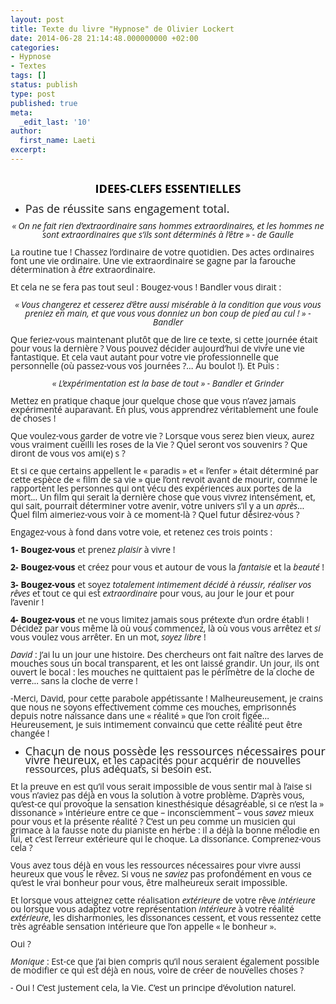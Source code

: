 ```yaml
---
layout: post
title: Texte du livre "Hypnose" de Olivier Lockert
date: 2014-06-28 21:14:48.000000000 +02:00
categories:
- Hypnose
- Textes
tags: []
status: publish
type: post
published: true
meta:
  _edit_last: '10'
author:
  first_name: Laeti
excerpt:
---
```

<h2 style="line-height: 100%; margin-bottom: 0cm;" align="center"><span style="color: #000000;"><span style="font-family: Open Sans, sans-serif;"><span style="font-size: large;">IDEES-CLEFS ESSENTIELLES</span></span></span></h2>
<ul>
<li>
<p style="line-height: 100%; margin-bottom: 0cm;"><span style="font-size: large;"><span style="font-family: Open Sans, sans-serif;">Pas de réussite sans engagement total.</span></span></p>
</li>
</ul>
<p style="line-height: 100%; margin-bottom: 0cm;" align="center"><span style="font-family: Open Sans, sans-serif;"><i>« On ne fait rien d’extraordinaire sans hommes extraordinaires, et les hommes ne sont extraordinaires que s’ils sont déterminés à l’être » - de Gaulle</i></span></p>
<p style="line-height: 100%; margin-bottom: 0cm;"><span style="font-family: Open Sans, sans-serif;">La routine tue ! Chassez l’ordinaire de votre quotidien. Des actes ordinaires font une vie ordinaire. Une vie extraordinaire se gagne par la farouche détermination à <i>être</i> extraordinaire.</span></p>
<p style="line-height: 100%; margin-bottom: 0cm;"><span style="font-family: Open Sans, sans-serif;">Et cela ne se fera pas tout seul : Bougez-vous ! Bandler vous dirait :</span></p>
<p style="line-height: 100%; margin-bottom: 0cm;" align="center"><span style="font-family: Open Sans, sans-serif;"><i>« Vous changerez et cesserez d’être aussi misérable à la condition que vous vous preniez en main, et que vous vous donniez un bon coup de pied au cul ! » -Bandler</i></span></p>
<p style="line-height: 100%; margin-bottom: 0cm;"><span style="font-family: Open Sans, sans-serif;">Que feriez-vous maintenant plutôt que de lire ce texte, si cette journée était pour vous la dernière ? Vous pouvez décider aujourd’hui de vivre une vie fantastique. Et cela vaut autant pour votre vie professionnelle que personnelle (où passez-vous vos journées ?... Au boulot !). Et Puis :</span></p>
<p style="line-height: 100%; margin-bottom: 0cm;" align="center"><span style="font-family: Open Sans, sans-serif;"><i>« L’expérimentation est la base de tout » - Bandler et Grinder</i></span></p>
<p style="line-height: 100%; margin-bottom: 0cm;"><span style="font-family: Open Sans, sans-serif;">Mettez en pratique chaque jour quelque chose que vous n’avez jamais expérimenté auparavant. En plus, vous apprendrez véritablement une foule de choses !</span></p>
<p style="line-height: 100%; margin-bottom: 0cm;"><span style="font-family: Open Sans, sans-serif;">Que voulez-vous garder de votre vie ? Lorsque vous serez bien vieux, aurez vous vraiment cueilli les roses de la Vie ? Quel seront vos souvenirs ? Que diront de vous vos ami(e) s ?</span></p>
<p style="line-height: 100%; margin-bottom: 0cm;"><span style="font-family: Open Sans, sans-serif;">Et si ce que certains appellent le « paradis » et « l’enfer » était déterminé par cette espèce de « film de sa vie » que l’ont revoit avant de mourir, comme le rapportent les personnes qui ont vécu des expériences aux portes de la mort... Un film qui serait la dernière chose que vous vivrez intensément, et, qui sait, pourrait déterminer votre avenir, votre univers s’il y a un <i>après</i>... Quel film aimeriez-vous voir à ce moment-là ? Quel futur désirez-vous ?</span></p>
<p style="line-height: 100%; margin-bottom: 0cm;"><span style="font-family: Open Sans, sans-serif;">Engagez-vous à fond dans votre voie, et retenez ces trois points :</span></p>
<p style="line-height: 100%; margin-bottom: 0cm;"><span style="font-family: Open Sans, sans-serif;"><b>1- Bougez-vous</b> et prenez <i>plaisir</i> à vivre !</span></p>
<p style="line-height: 100%; margin-bottom: 0cm;"><span style="font-family: Open Sans, sans-serif;"><b>2- Bougez-vous</b> et créez pour vous et autour de vous la <i>fantaisie</i> et la <i>beauté</i> !</span></p>
<p style="line-height: 100%; margin-bottom: 0cm;"><span style="font-family: Open Sans, sans-serif;"><b>3- Bougez-vous</b> et soyez <i>totalement intimement</i> <i>décidé à réussir, </i><i>réaliser</i><i> vos rêves</i> et tout ce qui est <i>extraordinaire</i> pour vous, au jour le jour et pour l’avenir !</span></p>
<p style="line-height: 100%; margin-bottom: 0cm;"><span style="font-family: Open Sans, sans-serif;"><b>4- Bougez-vous</b> et ne vous limitez jamais sous prétexte d’un ordre établi ! Décidez par vous même là où vous commencez, là où vous vous arrêtez et <i>si</i> vous voulez vous arrêter. En un mot, <i>soyez libre</i> !</span></p>
<p style="line-height: 100%; margin-bottom: 0cm;"><span style="font-family: Open Sans, sans-serif;"><i>David</i> : J’ai lu un jour une histoire. Des chercheurs ont fait naître des larves de mouches sous un bocal transparent, et les ont laissé grandir. Un jour, ils ont ouvert le bocal : les mouches ne quittaient pas le périmètre de la cloche de verre... sans la cloche de verre !</span></p>
<p style="line-height: 100%; margin-bottom: 0cm;"><span style="font-family: Open Sans, sans-serif;">-Merci, David, pour cette parabole appétissante ! Malheureusement, je crains que nous ne soyons effectivement comme ces mouches, emprisonnés depuis notre naissance dans une « réalité » que l’on croit figée... Heureusement, je suis intimement convaincu que cette réalité peut être changée !</span></p>
<ul>
<li>
<p style="line-height: 100%; margin-bottom: 0cm;"><span style="font-family: Open Sans, sans-serif;"><span style="font-size: large;">Chacun de nous possède les ressources nécessaires pour vivre heureux, <span style="font-size: medium;">et les capacités pour acquérir de nouvelles ressources, plus adéquats, si besoin est.</span></span></span></p>
</li>
</ul>
<p style="line-height: 100%; margin-bottom: 0cm;"><span style="font-family: Open Sans, sans-serif;">Et la preuve en est qu’il vous serait impossible de vous sentir mal à l’aise si vous n’aviez pas déjà en vous la solution à votre problème. D’après vous, qu’est-ce qui provoque la sensation kinesthésique désagréable, si ce n’est la » dissonance » intérieure entre ce que – inconsciemment – vous <i>savez</i> mieux pour vous et la présente réalité ? C’est un peu comme un musicien qui grimace à la fausse note du pianiste en herbe : il a déjà la bonne mélodie en lui, et c’est l’erreur extérieure qui le choque. La dissonance. Comprenez-vous cela ? </span></p>
<p style="line-height: 100%; margin-bottom: 0cm;"><span style="font-family: Open Sans, sans-serif;">Vous avez tous déjà en vous les ressources nécessaires pour vivre aussi heureux que vous le rêvez. Si vous ne <i>saviez</i> pas profondément en vous ce qu’est le vrai bonheur pour vous, être malheureux serait impossible.</span></p>
<p style="line-height: 100%; margin-bottom: 0cm;"><span style="font-family: Open Sans, sans-serif;">Et lorsque vous atteignez cette réalisation <i>extérieure</i> de votre rêve <i>intérieure</i> ou lorsque vous adaptez votre représentation <i>intérieure</i> à votre réalité <i>extérieure</i>, les disharmonies, les dissonances cessent, et vous ressentez cette très agréable sensation intérieure que l’on appelle « le bonheur ».</span></p>
<p style="line-height: 100%; margin-bottom: 0cm;"><span style="font-family: Open Sans, sans-serif;">Oui ?</span></p>
<p style="line-height: 100%; margin-bottom: 0cm;"><span style="font-family: Open Sans, sans-serif;"><i>Monique</i> : Est-ce que j’ai bien compris qu’il nous seraient également possible de modifier ce qui est déjà en nous, voire de créer de nouvelles choses ?</span></p>
<p style="line-height: 100%; margin-bottom: 0cm;"><span style="font-family: Open Sans, sans-serif;">- Oui ! C’est justement cela, la Vie. C’est un principe d’évolution naturel.</span></p>
